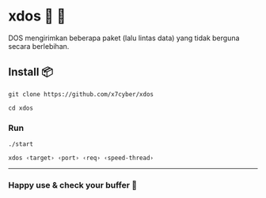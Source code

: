 # xdos 📡 🚥
DOS mengirimkan beberapa paket (lalu lintas data) yang tidak berguna secara berlebihan.

## Install 📦
```
git clone https://github.com/x7cyber/xdos
```
```
cd xdos
```
### Run
```
./start
```
```
xdos ‹target› ‹port› ‹req› ‹speed-thread›
```
____________________________________________
### Happy use & check your buffer 🙂

